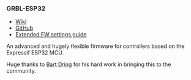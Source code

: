 ### GRBL-ESP32

- [Wiki](https://github.com/bdring/Grbl_Esp32/wiki)
- [GitHub](https://github.com/bdring/Grbl_Esp32)
- [Extended FW settings guide](https://github.com/bdring/Grbl_Esp32/wiki/Settings)

An advanced and hugely flexible firmware for controllers based on the Expressif ESP32 MCU.

Huge thanks to [Bart Dring](https://github.com/sponsors/bdring) for his hard work in bringing this to the community.
